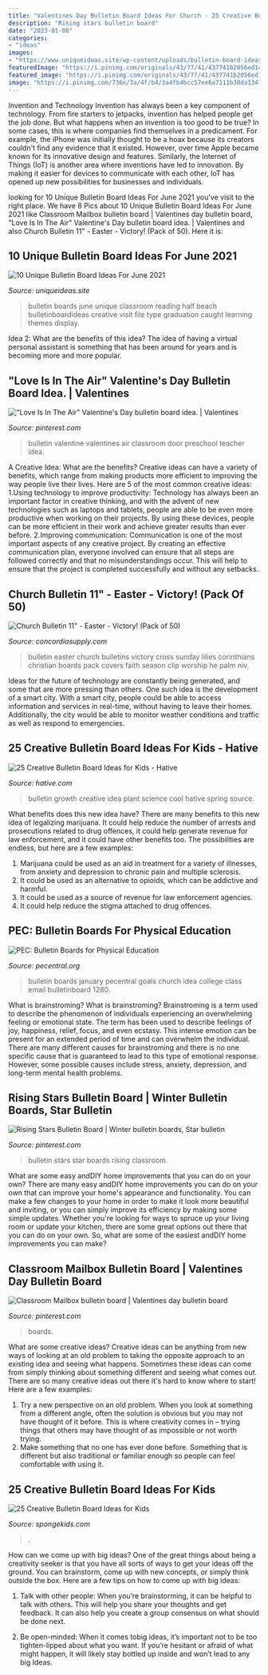 ```yaml
---
title: "Valentines Day Bulletin Board Ideas For Church - 25 Creative Bulletin Board Ideas For Kids"
description: "Rising stars bulletin board"
date: "2023-01-08"
categories:
- "ideas"
images:
- "https://www.uniqueideas.site/wp-content/uploads/bulletin-board-ideas-june-2011.jpg"
featuredImage: "https://i.pinimg.com/originals/43/77/41/437741b2056ed147d5c3e6e4b376884e.jpg"
featured_image: "https://i.pinimg.com/originals/43/77/41/437741b2056ed147d5c3e6e4b376884e.jpg"
image: "https://i.pinimg.com/736x/3a/4f/b4/3a4fb4bcc57ee6a7111b30da1347281c.jpg"
---
```



Invention and Technology
Invention has always been a key component of technology. From fire starters to jetpacks, invention has helped people get the job done. But what happens when an invention is too good to be true? In some cases, this is where companies find themselves in a predicament. For example, the iPhone was initially thought to be a hoax because its creators couldn't find any evidence that it existed. However, over time Apple became known for its innovative design and features. Similarly, the Internet of Things (IoT) is another area where inventions have led to innovation. By making it easier for devices to communicate with each other, IoT has opened up new possibilities for businesses and individuals.

	

		
looking for 10 Unique Bulletin Board Ideas For June 2021 you've visit to the right place. We have 8 Pics about 10 Unique Bulletin Board Ideas For June 2021 like Classroom Mailbox bulletin board | Valentines day bulletin board, &quot;Love Is In The Air&quot; Valentine&#039;s Day bulletin board idea. | Valentines and also Church Bulletin 11&quot; - Easter - Victory! (Pack of 50). Here it is:
		
    
## 10 Unique Bulletin Board Ideas For June 2021

<img loading=lazy src="https://www.uniqueideas.site/wp-content/uploads/bulletin-board-ideas-june-2011.jpg" onerror="this.onerror=null;this.src='https://tse2.mm.bing.net/th?id=OIP.VR-wqPvYHB709reI3J0jgQHaFj&amp;pid=15.1';" alt="10 Unique Bulletin Board Ideas For June 2021">

_Source: uniqueideas.site_

>bulletin boards june unique classroom reading half beach bulletinboardideas creative visit file type graduation caught learning themes display. 

	

Idea 2: What are the benefits of this idea?
The idea of having a virtual personal assistant is something that has been around for years and is becoming more and more popular.

    
## &quot;Love Is In The Air&quot; Valentine&#039;s Day Bulletin Board Idea. | Valentines

<img loading=lazy src="https://i.pinimg.com/736x/68/de/4b/68de4bef6a835f4c908b87290fd96e66.jpg" onerror="this.onerror=null;this.src='https://tse4.mm.bing.net/th?id=OIP.IoSEfI8FLHNsOeEzMVZepAHaFO&amp;pid=15.1';" alt="&quot;Love Is In The Air&quot; Valentine&#039;s Day bulletin board idea. | Valentines">

_Source: pinterest.com_

>bulletin valentine valentines air classroom door preschool teacher idea. 

	

A Creative Idea: What are the benefits?
Creative ideas can have a variety of benefits, which range from making products more efficient to improving the way people live their lives. Here are 5 of the most common creative ideas: 
1.Using technology to improve productivity: Technology has always been an important factor in creative thinking, and with the advent of new technologies such as laptops and tablets, people are able to be even more productive when working on their projects. By using these devices, people can be more efficient in their work and achieve greater results than ever before. 
 2.Improving communication: Communication is one of the most important aspects of any creative project. By creating an effective communication plan, everyone involved can ensure that all steps are followed correctly and that no misunderstandings occur. This will help to ensure that the project is completed successfully and without any setbacks. 
 
    
## Church Bulletin 11&quot; - Easter - Victory! (Pack Of 50)

<img loading=lazy src="https://www.concordiasupply.com/sca/A4613-media-01.jpg?resizeid=3&amp;resizeh=600&amp;resizew=600" onerror="this.onerror=null;this.src='https://tse4.mm.bing.net/th?id=OIP.66DoYayma1xEiQtSRfPzPQAAAA&amp;pid=15.1';" alt="Church Bulletin 11&quot; - Easter - Victory! (Pack of 50)">

_Source: concordiasupply.com_

>bulletin easter church bulletins victory cross sunday lilies corinthians christian boards pack covers faith season clip worship he palm niv. 

	

Ideas for the future of technology are constantly being generated, and some that are more pressing than others. One such idea is the development of a smart city. With a smart city, people could be able to access information and services in real-time, without having to leave their homes. Additionally, the city would be able to monitor weather conditions and traffic as well as respond to emergencies.

    
## 25 Creative Bulletin Board Ideas For Kids - Hative

<img loading=lazy src="https://hative.com/wp-content/uploads/2014/06/bulletin-board-ideas/8-plant-growth-board.jpg" onerror="this.onerror=null;this.src='https://tse2.mm.bing.net/th?id=OIP.pbK8tQ7U2udN990lSJosPgHaJ4&amp;pid=15.1';" alt="25 Creative Bulletin Board Ideas for Kids - Hative">

_Source: hative.com_

>bulletin growth creative idea plant science cool hative spring source. 

	

What benefits does this new idea have?
There are many benefits to this new idea of legalizing marijuana. It could help reduce the number of arrests and prosecutions related to drug offences, it could help generate revenue for law enforcement, and it could have other benefits too. The possibilities are endless, but here are a few examples: 
1. Marijuana could be used as an aid in treatment for a variety of illnesses, from anxiety and depression to chronic pain and multiple sclerosis. 
2. It could be used as an alternative to opioids, which can be addictive and harmful. 
3. It could be used as a source of revenue for law enforcement agencies. 
4. It could help reduce the stigma attached to drug offences.

    
## PEC: Bulletin Boards For Physical Education

<img loading=lazy src="http://www.pecentral.org/BulletinBoard/Images/1280.jpg" onerror="this.onerror=null;this.src='https://tse3.mm.bing.net/th?id=OIP.rQduiz78yzVB_lP3DdxGvAHaFj&amp;pid=15.1';" alt="PEC: Bulletin Boards for Physical Education">

_Source: pecentral.org_

>bulletin boards january pecentral goals church idea college class email bulletinboard 1280. 

	

What is brainstroming?
What is brainstroming? Brainstroming is a term used to describe the phenomenon of individuals experiencing an overwhelming feeling or emotional state. The term has been used to describe feelings of joy, happiness, relief, focus, and even ecstasy. This intense emotion can be present for an extended period of time and can overwhelm the individual. There are many different causes for brainstroming and there is no one specific cause that is guaranteed to lead to this type of emotional response. However, some possible causes include stress, anxiety, depression, and long-term mental health problems.

    
## Rising Stars Bulletin Board | Winter Bulletin Boards, Star Bulletin

<img loading=lazy src="https://i.pinimg.com/originals/43/77/41/437741b2056ed147d5c3e6e4b376884e.jpg" onerror="this.onerror=null;this.src='https://tse2.mm.bing.net/th?id=OIP.vtyJuii5kzwZmob0WfXvKgHaGs&amp;pid=15.1';" alt="Rising Stars Bulletin Board | Winter bulletin boards, Star bulletin">

_Source: pinterest.com_

>bulletin stars star boards rising classroom. 

	

What are some easy andDIY home improvements that you can do on your own?
There are many easy andDIY home improvements you can do on your own that can improve your home's appearance and functionality. You can make a few changes to your home in order to make it look more beautiful and inviting, or you can simply improve its efficiency by making some simple updates. Whether you're looking for ways to spruce up your living room or update your kitchen, there are some great options out there that you can do on your own. So, what are some of the easiest andDIY home improvements you can make?

    
## Classroom Mailbox Bulletin Board | Valentines Day Bulletin Board

<img loading=lazy src="https://i.pinimg.com/736x/3a/4f/b4/3a4fb4bcc57ee6a7111b30da1347281c.jpg" onerror="this.onerror=null;this.src='https://tse4.mm.bing.net/th?id=OIP.pDCMA7HAYWvu7HRgy8GFhwHaJ3&amp;pid=15.1';" alt="Classroom Mailbox bulletin board | Valentines day bulletin board">

_Source: pinterest.com_

>boards. 

	

What are some creative ideas?
Creative ideas can be anything from new ways of looking at an old problem to taking the opposite approach to an existing idea and seeing what happens. Sometimes these ideas can come from simply thinking about something different and seeing what comes out. There are so many creative ideas out there it's hard to know where to start! Here are a few examples: 
1. Try a new perspective on an old problem. When you look at something from a different angle, often the solution is obvious but you may not have thought of it before. This is where creativity comes in – trying things that others may have thought of as impossible or not worth trying. 
2. Make something that no one has ever done before. Something that is different but also traditional or familiar enough so people can feel comfortable with using it.

    
## 25 Creative Bulletin Board Ideas For Kids

<img loading=lazy src="https://spongekids.com/wp-content/uploads/2014/06/bulletin-board-ideas/16-under-the-sea-bulletin-board.jpg" onerror="this.onerror=null;this.src='https://tse4.mm.bing.net/th?id=OIP.ftMfqeE5WpJbtR0Q08rSsAHaJ4&amp;pid=15.1';" alt="25 Creative Bulletin Board Ideas for Kids">

_Source: spongekids.com_

>. 

	

How can we come up with big ideas?
One of the great things about being a creativity seeker is that you have all sorts of ways to get your ideas off the ground. You can brainstorm, come up with new concepts, or simply think outside the box. Here are a few tips on how to come up with big ideas:
1) Talk with other people: When you’re brainstorming, it can be helpful to talk with others. This will help you share your thoughts and get feedback. It can also help you create a group consensus on what should be done next.

2) Be open-minded: When it comes tobig ideas, it’s important not to be too tighten-lipped about what you want. If you’re hesitant or afraid of what might happen, it will likely stay bottled up inside and won’t lead to any big Ideas.

